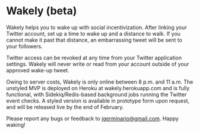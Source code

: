 Wakely (beta)
======
Wakely helps you to wake up with social incentivization. After linking your Twitter account, set up a time to wake up and a distance to walk. If you cannot make it past that distance, an embarrassing tweet will be sent to your followers.

Twitter access can be revoked at any time from your Twitter application settings. Wakely will never write or read from your account outside of your approved wake-up tweet.

Owing to server costs, Wakely is only online between 8 p.m. and 11 a.m. The unstyled MVP is deployed on Heroku at wakely.herokuapp.com and is fully functional, with Sidekiq/Redis-based background jobs running the Twitter event checks. A styled version is available in prototype form upon request, and will be released live by the end of February.

Please report any bugs or feedback to jgerminario@gmail.com. Happy waking!
